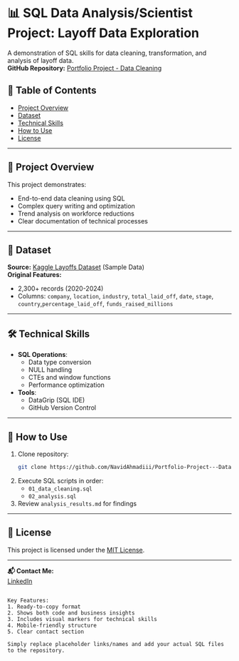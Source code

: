 # 📊 SQL Data Analysis/Scientist Project: Layoff Data Exploration

A demonstration of SQL skills for data cleaning, transformation, and analysis of layoff data.  
**GitHub Repository:** [Portfolio Project - Data Cleaning](https://github.com/NavidAhmadiii/Portfolio-Project---Data-Cleaning)

## 📌 Table of Contents
- [Project Overview](#-project-overview)
- [Dataset](#-dataset)
- [Technical Skills](#-technical-skills)
- [How to Use](#-how-to-use)
- [License](#-license)

---

## 🎯 Project Overview
This project demonstrates:
- End-to-end data cleaning using SQL
- Complex query writing and optimization
- Trend analysis on workforce reductions
- Clear documentation of technical processes

---

## 📂 Dataset
**Source:** [Kaggle Layoffs Dataset](https://www.kaggle.com/datasets/theakhilb/layoffs-data-2022) (Sample Data)  
**Original Features:**
- 2,300+ records (2020-2024)
- Columns: `company`, `location`, `industry`, `total_laid_off`, `date`, `stage`, `country`,`percentage_laid_off`, `funds_raised_millions`

---

## 🛠️ Technical Skills
- **SQL Operations**:
  - Data type conversion
  - NULL handling
  - CTEs and window functions
  - Performance optimization
- **Tools**:
  - DataGrip (SQL IDE)
  - GitHub Version Control

---

## 🚀 How to Use
1. Clone repository:
   ```bash
   git clone https://github.com/NavidAhmadiii/Portfolio-Project---Data-Cleaning.git
   ```
2. Execute SQL scripts in order:
   - `01_data_cleaning.sql`
   - `02_analysis.sql`
3. Review `analysis_results.md` for findings

---

## 📜 License
This project is licensed under the [MIT License](LICENSE).

---

**📬 Contact Me:**  
[LinkedIn](https://www.linkedin.com/in/navid-ahmadii/)
```

Key Features:
1. Ready-to-copy format
2. Shows both code and business insights
3. Includes visual markers for technical skills
4. Mobile-friendly structure
5. Clear contact section

Simply replace placeholder links/names and add your actual SQL files to the repository.
